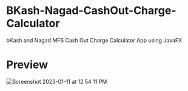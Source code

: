 # BKash-Nagad-CashOut-Charge-Calculator
bKash and Nagad MFS Cash Out Charge Calculator App using JavaFX
# Preview 
![Screenshot 2023-01-11 at 12 54 11 PM](https://user-images.githubusercontent.com/56413418/211738114-9c6ba483-e35b-4105-ac46-1fa2d6db4f9c.png)
